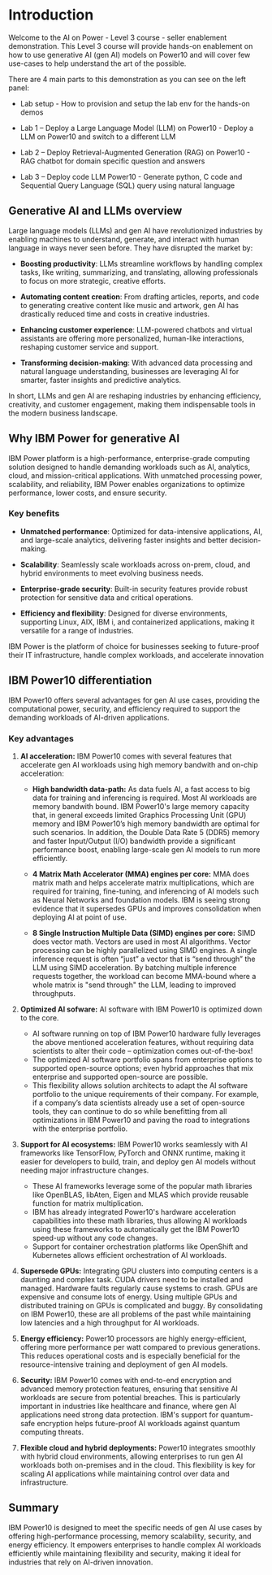 # Introduction

Welcome to the AI on Power - Level 3 course - seller enablement demonstration.
This Level 3 course will provide hands-on enablement on how to use generative AI (gen AI) models on Power10 and will cover few use-cases to help understand the art of the possible.

There are 4 main parts to this demonstration as you can see on the left panel:

* Lab setup - How to provision and setup the lab env for the hands-on demos

* Lab 1 – Deploy a Large Language Model (LLM) on Power10 - Deploy a LLM on Power10 and switch to a different LLM

* Lab 2 – Deploy Retrieval-Augmented Generation (RAG) on Power10 - RAG chatbot for domain specific question and answers

* Lab 3 – Deploy code LLM Power10 - Generate python, C code and Sequential Query Language (SQL) query using natural language

## Generative AI and LLMs overview

Large language models (LLMs) and gen AI have revolutionized industries by enabling machines to understand, generate, and interact with human language in ways never seen before. They have disrupted the market by:

* **Boosting productivity**: LLMs streamline workflows by handling complex tasks, like writing, summarizing, and translating, allowing professionals to focus on more strategic, creative efforts.
  
* **Automating content creation**: From drafting articles, reports, and code to generating creative content like music and artwork, gen AI has drastically reduced time and costs in creative industries.

* **Enhancing customer experience**: LLM-powered chatbots and virtual assistants are offering more personalized, human-like interactions, reshaping customer service and support.

* **Transforming decision-making**: With advanced data processing and natural language understanding, businesses are leveraging AI for smarter, faster insights and predictive analytics. 

In short, LLMs and gen AI are reshaping industries by enhancing efficiency, creativity, and customer engagement, making them indispensable tools in the modern business landscape.

## Why IBM Power for generative AI
IBM Power platform is a high-performance, enterprise-grade computing solution designed to handle demanding workloads such as AI, analytics, cloud, and mission-critical applications. With unmatched processing power, scalability, and reliability, IBM Power enables organizations to optimize performance, lower costs, and ensure security.

### Key benefits

* **Unmatched performance**: Optimized for data-intensive applications, AI, and large-scale analytics, delivering faster insights and better decision-making.

* **Scalability**: Seamlessly scale workloads across on-prem, cloud, and hybrid environments to meet evolving business needs.

* **Enterprise-grade security**: Built-in security features provide robust protection for sensitive data and critical operations.

* **Efficiency and flexibility**: Designed for diverse environments, supporting Linux, AIX, IBM i, and containerized applications, making it versatile for a range of industries.

IBM Power is the platform of choice for businesses seeking to future-proof their IT infrastructure, handle complex workloads, and accelerate innovation

## IBM Power10 differentiation

IBM Power10 offers several advantages for gen AI use cases, providing the computational power, security, and efficiency required to support the demanding workloads of AI-driven applications.

### Key advantages

1. **AI acceleration:** IBM Power10 comes with several features that accelerate gen AI workloads using high memory bandwith and on-chip acceleration:
   
    * **High bandwidth data-path:** As data fuels AI, a fast access to big data for training and inferencing is required. Most AI workloads are memory bandwith bound. IBM Power10's large memory capacity that, in general exceeds limited Graphics Processing Unit (GPU) memory and IBM Power10’s high memory bandwidth are optimal for such scenarios. In addition, the Double Data Rate 5 (DDR5) memory and faster Input/Output (I/O) bandwidth provide a significant performance boost, enabling large-scale gen AI models to run more efficiently.
      
    * **4 Matrix Math Accelerator (MMA) engines per core:** MMA does matrix math and helps accelerate matrix multiplications, which are required for training, fine-tuning, and inferencing of AI models such as Neural Networks and foundation models. IBM is seeing strong evidence that it supersedes GPUs and improves consolidation when deploying AI at point of use. 

    * **8 Single Instruction Multiple Data (SIMD) engines per core:** SIMD does vector math. Vectors are used in most AI algorithms. Vector processing can be highly parallelized using SIMD engines. A single inference request is often “just” a vector that is “send through” the LLM using SIMD acceleration. By batching multiple inference requests together, the workload can become MMA-bound where a whole matrix is "send through" the LLM, leading to improved throughputs.

2. **Optimized AI sofware:** AI software with IBM Power10 is optimized down to the core.
    *  AI software running on top of IBM Power10 hardware fully leverages the above mentioned acceleration features, without requiring data scientists to alter their code – optimization comes out-of-the-box!
    * The optimized AI software portfolio spans from enterprise options to supported open-source options; even hybrid approaches that mix enterprise and supported open-source are possible.
    * This flexibility allows solution architects to adapt the AI software portfolio to the unique requirements of their company. For example, if a company’s data scientists already use a set of open-source tools, they can continue to do so while benefitting from all optimizations in IBM Power10 and paving the road to integrations with the enterprise portfolio.

3. **Support for AI ecosystems:** IBM Power10 works seamlessly with AI frameworks like TensorFlow, PyTorch and ONNX runtime, making it easier for developers to build, train, and deploy gen AI models without needing major infrastructure changes.
    * These AI frameworks leverage some of the popular math libraries like OpenBLAS, libAten, Eigen and MLAS which provide reusable function for matrix multiplication.
    * IBM has already integrated Power10's hardware acceleration capabilities into these math libraries, thus allowing AI workloads using these frameworks to automatically get the IBM Power10 speed-up without any code changes.
    * Support for container orchestration platforms like OpenShift and Kubernetes allows efficient orchestration of AI workloads.
      
4. **Supersede GPUs:** Integrating GPU clusters into computing centers is a daunting and complex task. CUDA drivers need to be installed and managed. Hardware faults regularly cause systems to crash. GPUs are expensive and consume lots of energy. Using multiple GPUs and distributed training on GPUs is complicated and buggy. By consolidating on IBM Power10, these are all problems of the past while maintaining low latencies and a high throughput for AI workloads. 

5. **Energy efficiency:** Power10 processors are highly energy-efficient, offering more performance per watt compared to previous generations. This reduces operational costs and is especially beneficial for the resource-intensive training and deployment of gen AI models.

6. **Security:** IBM Power10 comes with end-to-end encryption and advanced memory protection features, ensuring that sensitive AI workloads are secure from potential breaches. This is particularly important in industries like healthcare and finance, where gen AI applications need strong data protection. IBM's support for quantum-safe encryption helps future-proof AI workloads against quantum computing threats.

7. **Flexible cloud and hybrid deployments:** Power10 integrates smoothly with hybrid cloud environments, allowing enterprises to run gen AI workloads both on-premises and in the cloud. This flexibility is key for scaling AI applications while maintaining control over data and infrastructure.

## **Summary**

IBM Power10 is designed to meet the specific needs of gen AI use cases by offering high-performance processing, memory scalability, security, and energy efficiency. It empowers enterprises to handle complex AI workloads efficiently while maintaining flexibility and security, making it ideal for industries that rely on AI-driven innovation.

